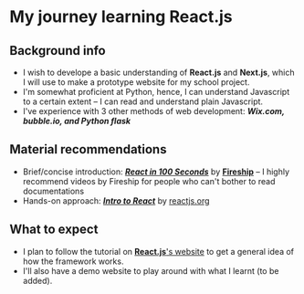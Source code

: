# My journey learning React.js

## Background info

- I wish to develope a basic understanding of **React.js** and **Next.js**, which I will use to make a prototype website for my school project.
- I'm somewhat proficient at Python, hence, I can understand Javascript to a certain extent – I can read and understand plain Javascript.
- I've experience with 3 other methods of web development: ***Wix.com, bubble.io, and Python flask***

## Material recommendations
- Brief/concise introduction: [***React in 100 Seconds***](https://www.youtube.com/watch?v=Tn6-PIqc4UM) by [**Fireship**](https://www.youtube.com/c/Fireship) – I highly recommend videos by Fireship for people who can't bother to read documentations
- Hands-on approach: [***Intro to React***](https://reactjs.org/tutorial/tutorial.html) by [reactjs.org](https://reactjs.org)

## What to expect

- I plan to follow the tutorial on [**React.js**'s website](https://reactjs.org/tutorial/tutorial.html) to get a general idea of how the framework works.
- I'll also have a demo website to play around with what I learnt (to be added).

